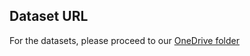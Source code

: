 ## Dataset URL

For the datasets, please proceed to our [OneDrive folder](https://bmeedu-my.sharepoint.com/:f:/g/personal/pekar_adrian_vik_bme_hu/EhDDuCmSFoJIlTCERzWtIwABJjfzGUOYu8D9iF1kF_PU5Q?e=M4q12n)
